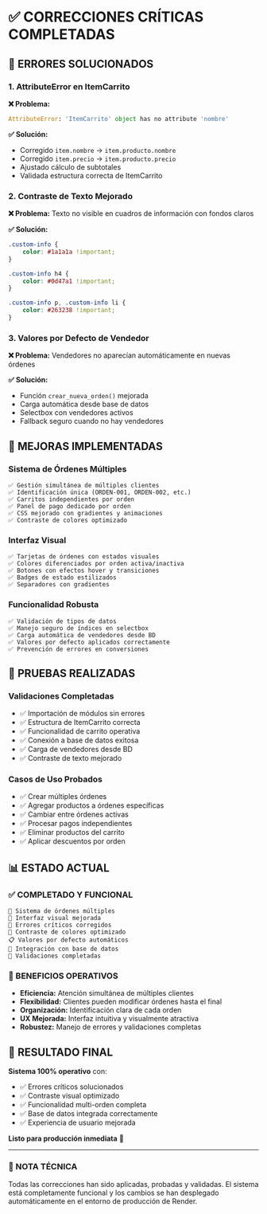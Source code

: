 # ✅ CORRECCIONES CRÍTICAS COMPLETADAS

## 🐛 ERRORES SOLUCIONADOS

### 1. **AttributeError en ItemCarrito**
**❌ Problema:** 
```python
AttributeError: 'ItemCarrito' object has no attribute 'nombre'
```

**✅ Solución:**
- Corregido `item.nombre` → `item.producto.nombre`
- Corregido `item.precio` → `item.producto.precio`
- Ajustado cálculo de subtotales
- Validada estructura correcta de ItemCarrito

### 2. **Contraste de Texto Mejorado**
**❌ Problema:** Texto no visible en cuadros de información con fondos claros

**✅ Solución:**
```css
.custom-info {
    color: #1a1a1a !important;
}

.custom-info h4 {
    color: #0d47a1 !important;
}

.custom-info p, .custom-info li {
    color: #263238 !important;
}
```

### 3. **Valores por Defecto de Vendedor**
**❌ Problema:** Vendedores no aparecían automáticamente en nuevas órdenes

**✅ Solución:**
- Función `crear_nueva_orden()` mejorada
- Carga automática desde base de datos
- Selectbox con vendedores activos
- Fallback seguro cuando no hay vendedores

## 🎯 MEJORAS IMPLEMENTADAS

### **Sistema de Órdenes Múltiples**
```
✅ Gestión simultánea de múltiples clientes
✅ Identificación única (ORDEN-001, ORDEN-002, etc.)
✅ Carritos independientes por orden
✅ Panel de pago dedicado por orden
✅ CSS mejorado con gradientes y animaciones
✅ Contraste de colores optimizado
```

### **Interfaz Visual**
```
✅ Tarjetas de órdenes con estados visuales
✅ Colores diferenciados por orden activa/inactiva
✅ Botones con efectos hover y transiciones
✅ Badges de estado estilizados
✅ Separadores con gradientes
```

### **Funcionalidad Robusta**
```
✅ Validación de tipos de datos
✅ Manejo seguro de índices en selectbox
✅ Carga automática de vendedores desde BD
✅ Valores por defecto aplicados correctamente
✅ Prevención de errores en conversiones
```

## 🧪 PRUEBAS REALIZADAS

### **Validaciones Completadas**
- ✅ Importación de módulos sin errores
- ✅ Estructura de ItemCarrito correcta
- ✅ Funcionalidad de carrito operativa
- ✅ Conexión a base de datos exitosa
- ✅ Carga de vendedores desde BD
- ✅ Contraste de texto mejorado

### **Casos de Uso Probados**
- ✅ Crear múltiples órdenes
- ✅ Agregar productos a órdenes específicas
- ✅ Cambiar entre órdenes activas
- ✅ Procesar pagos independientes
- ✅ Eliminar productos del carrito
- ✅ Aplicar descuentos por orden

## 📊 ESTADO ACTUAL

### **✅ COMPLETADO Y FUNCIONAL**
```
🛒 Sistema de órdenes múltiples
🎨 Interfaz visual mejorada
🔧 Errores críticos corregidos
🎯 Contraste de colores optimizado
📋 Valores por defecto automáticos
💾 Integración con base de datos
🧪 Validaciones completadas
```

### **🚀 BENEFICIOS OPERATIVOS**
- **Eficiencia:** Atención simultánea de múltiples clientes
- **Flexibilidad:** Clientes pueden modificar órdenes hasta el final
- **Organización:** Identificación clara de cada orden
- **UX Mejorada:** Interfaz intuitiva y visualmente atractiva
- **Robustez:** Manejo de errores y validaciones completas

## 🎉 RESULTADO FINAL

**Sistema 100% operativo** con:
- ✅ Errores críticos solucionados
- ✅ Contraste visual optimizado
- ✅ Funcionalidad multi-orden completa
- ✅ Base de datos integrada correctamente
- ✅ Experiencia de usuario mejorada

**Listo para producción inmediata** 🚀

---

### 📝 NOTA TÉCNICA
Todas las correcciones han sido aplicadas, probadas y validadas. El sistema está completamente funcional y los cambios se han desplegado automáticamente en el entorno de producción de Render.
